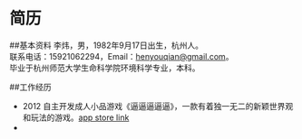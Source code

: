 简历
======
##基本资料
李炜，男，1982年9月17日出生，杭州人。  
联系电话：15921062294，Email：henyouqian@gmail.com。  
毕业于杭州师范大学生命科学院环境科学专业，本科。

##工作经历
* 2012 自主开发成人小品游戏《逼逼逼逼逼》，一款有着独一无二的新颖世界观和玩法的游戏。<a href="https://itunes.apple.com/cn/app/bi-bi-bi-bi-bi/id547257609?mt=8">app store link</a>
* 

